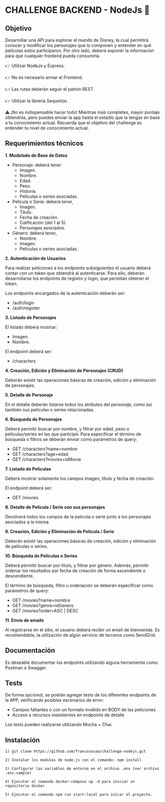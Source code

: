 # CHALLENGE BACKEND - NodeJs 🚀

## Objetivo

Desarrollar una API para explorar el mundo de Disney, la cual permitirá conocer y modificar los personajes que lo componen y entender en qué películas estos participaron. Por otro lado, deberá exponer la información para que cualquier frontend pueda consumirla.

👉 Utilizar NodeJs y Express.

👉 No es necesario armar el Frontend.

👉 Las rutas deberán seguir el patrón REST.

👉 Utilizar la librería Sequelize.

⚠️ ¡No es indispensable hacer todo!
Mientras más completes, mayor puntaje obtendrás, pero puedes enviar la app hasta el estadío que la tengas en base a tu conocimiento actual. Recuerda que el objetivo del challenge es entender tu nivel de conocimiento actual.

## Requerimientos técnicos

**1. Modelado de Base de Datos**

- Personaje: deberá tener
  - Imagen.
  - Nombre.
  - Edad.
  - Peso.
  - Historia.
  - Películas o series asociadas.
- Película o Serie: deberá tener,
  - Imagen.
  - Título.
  - Fecha de creación.
  - Calificación (del 1 al 5).
  - Personajes asociados.
- Género: deberá tener,
  - Nombre.
  - Imagen.
  - Películas o series asociadas.

**2. Autenticación de Usuarios**

Para realizar peticiones a los endpoints subsiguientes el usuario deberá contar con un token que obtendrá al autenticarse. Para ello, deberán desarrollarse los endpoints de registro y login, que permitan obtener el token.

Los endpoints encargados de la autenticación deberán ser:

- /auth/login
- /auth/register

**3. Listado de Personajes**

El listado deberá mostrar:

- Imagen.
- Nombre.

El endpoint deberá ser:

- /characters

**4. Creación, Edición y Eliminación de Personajes (CRUD)**

Deberán existir las operaciones básicas de creación, edición y eliminación de personajes.

**5. Detalle de Personaje**

En el detalle deberán listarse todos los atributos del personaje, como así también sus películas o series relacionadas.

**6. Búsqueda de Personajes**

Deberá permitir buscar por nombre, y filtrar por edad, peso o películas/series en las que participó. Para especificar el término de búsqueda o filtros se deberán enviar como parámetros de query:

- GET /characters?name=nombre
- GET /characters?age=edad
- GET /characters?movies=idMovie

**7. Listado de Películas**

Deberá mostrar solamente los campos imagen, título y fecha de creación.

El endpoint deberá ser:

- GET /movies

**8. Detalle de Película / Serie con sus personajes**

Devolverá todos los campos de la película o serie junto a los personajes asociados a la misma

**9. Creación, Edición y Eliminación de Película / Serie**

Deberán existir las operaciones básicas de creación, edición y eliminación de películas o series.

**10. Búsqueda de Películas o Series**

Deberá permitir buscar por título, y filtrar por género. Además, permitir ordenar los resultados por fecha de creación de forma ascendiente o descendiente.

El término de búsqueda, filtro u ordenación se deberán especificar como parámetros de query:

- GET /movies?name=nombre
- GET /movies?genre=idGenero
- GET /movies?order=ASC | DESC

**11. Envío de emails**

Al registrarse en el sitio, el usuario deberá recibir un email de bienvenida. Es recomendable, la utilización de algún servicio de terceros como SendGrid.

## Documentación

Es deseable documentar los endpoints utilizando alguna herramienta como Postman o Swagger.

## Tests

De forma *opcional*, se podrán agregar tests de los diferentes endpoints de la APP, verificando posibles escenarios de error:

- Campos faltantes o con un formato inválido en BODY de las peticiones
- Acceso a recursos inexistentes en endpoints de detalle

Los tests pueden realizarse utilizando Mocha + Chai.

## Instalación

```
1) git clone https://github.com/francososaa/challenge-nodejs.git

2) Instalar los modulos de node.js con el comando: npm install

3) Configurar las variables de entorno en el archivo .env (ver archivo .env.sample)

4) Ejecutar el comando docker-compose up -d para iniciar un repositorio docker

5) Ejecutar el comando npm run start:local para inicar el proyecto.
```

